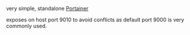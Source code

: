 very simple, standalone [Portainer](https://github.com/portainer/portainer)

exposes on host port 9010 to avoid conflicts as default port 9000 is very commonly used.